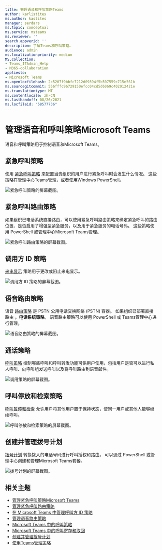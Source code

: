 ```yaml
---
title: 管理语音和呼叫策略Teams
author: karlistites
ms.author: kastites
manager: serdars
ms.topic: conceptual
ms.service: msteams
ms.reviewer: ''
search.appverid: ''
description: 了解Teams和呼叫策略。
audience: admin
ms.localizationpriority: medium
MS.collection:
- Teams_ITAdmin_Help
- M365-collaboration
appliesto:
- Microsoft Teams
ms.openlocfilehash: 2c5207f9bbfc7212d09394f5b507559c715e561b
ms.sourcegitcommit: 556fffc96729150efcc04cd5d6069c402012421e
ms.translationtype: MT
ms.contentlocale: zh-CN
ms.lasthandoff: 08/26/2021
ms.locfileid: "58577736"
---
```

# <a name="manage-voice-and-calling-policies-in-microsoft-teams"></a>管理语音和呼叫策略Microsoft Teams

语音和呼叫策略用于控制语音和Microsoft Teams。

## <a name="emergency-calling-policies"></a>紧急呼叫策略

使用 [紧急呼叫策略](manage-emergency-calling-policies.md) 来配置当贵组织的用户进行紧急呼叫时会发生什么情况。 这些策略在管理中心Teams管理，或者使用Windows PowerShell。

![紧急呼叫策略的屏幕截图。](media/emergency-calling-policy2.png)

## <a name="emergency-call-routing-policies"></a>紧急呼叫路由策略

如果组织已电话系统直接路由，可以使用紧急呼叫路由策略来确定紧急呼叫的[](manage-emergency-call-routing-policies.md)路由位置、是否启用了增强型紧急服务，以及用于紧急服务的电话号码。 这些策略使用 PowerShell 或管理中心Microsoft Teams管理。

![紧急呼叫路由策略的屏幕截图。](media/emergency-call-routing-policy.png)

## <a name="caller-id-policies"></a>调用方 ID 策略

[来电显示](caller-id-policies.md) 策略用于更改或阻止来电显示。

![调用方 ID 策略的屏幕截图。](media/caller-id-policy.png)

## <a name="voice-routing-policies"></a>语音路由策略

语音 [路由策略](manage-voice-routing-policies.md) 是 PSTN 公用电话交换网络 (PSTN) 容器。 如果组织已部署直接路由 **，电话系统策略**。 语音路由策略可以使用 PowerShell 或 Teams管理中心进行管理。

![语音路由策略的屏幕截图。](media/voice-routing-policy.png)

## <a name="calling-policies"></a>通话策略

[呼叫策略](teams-calling-policy.md) 控制哪些呼叫和呼叫转发功能可供用户使用，包括用户是否可以进行私人呼叫、向呼叫组发送呼叫以及将呼叫路由到语音邮件。

![调用策略的屏幕截图。](media/calling-policy.png)

## <a name="call-park-and-retrieve-policies"></a>呼叫停放和检索策略

[呼叫暂停和检索](call-park-and-retrieve.md) 允许用户将其他用户置于保持状态，使同一用户或其他人能够继续呼叫。

![呼叫停放和检索策略的屏幕截图。](media/call-park-policy.png)

## <a name="create-and-manage-dial-plans"></a>创建并管理拨号计划

[拨号计划](create-and-manage-dial-plans.md) 转换拨入的电话号码进行呼叫授权和路由。 可以通过 PowerShell 或管理中心创建和管理Microsoft Teams套餐。

![拨号计划的屏幕截图。](media/dial-plans.png)

## <a name="related-topics"></a>相关主题

* [管理紧急呼叫策略Microsoft Teams](manage-emergency-calling-policies.md)
* [管理紧急呼叫路由策略](manage-emergency-call-routing-policies.md)
* [在 Microsoft Teams 中管理呼叫方 ID 策略](caller-id-policies.md)
* [管理语音路由策略](manage-voice-routing-policies.md)
* [Microsoft Teams 中的呼叫策略](teams-calling-policy.md)
* [Microsoft Teams 中的呼叫寄存和取回](call-park-and-retrieve.md)
* [创建并管理拨号计划](create-and-manage-dial-plans.md)
* [使用Teams管理策略](manage-teams-with-policies.md)
